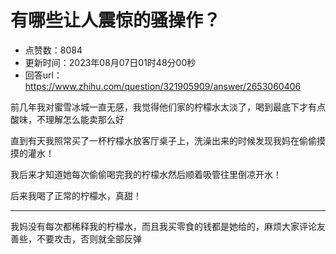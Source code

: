 # 有哪些让人震惊的骚操作？
- 点赞数：8084
- 更新时间：2023年08月07日01时48分00秒
- 回答url：https://www.zhihu.com/question/321905909/answer/2653060406
<body>
 <p data-pid="lFCQouJu">前几年我对蜜雪冰城一直无感，我觉得他们家的柠檬水太淡了，喝到最底下才有点酸味，不理解怎么能卖那么好</p>
 <p data-pid="b4SaeDsJ">直到有天我照常买了一杯柠檬水放客厅桌子上，洗澡出来的时候发现我妈在偷偷摸摸的灌水！</p>
 <p data-pid="8mHRqbKw">我后来才知道她每次偷偷喝完我的柠檬水然后顺着吸管往里倒凉开水！</p>
 <p data-pid="XO0C1zlK">后来我喝了正常的柠檬水，真甜！</p>
 <hr>
 <p data-pid="EBlu58rL">我妈没有每次都稀释我的柠檬水，而且我买零食的钱都是她给的，麻烦大家评论友善些，不要攻击，否则就全部反弹</p>
</body>
